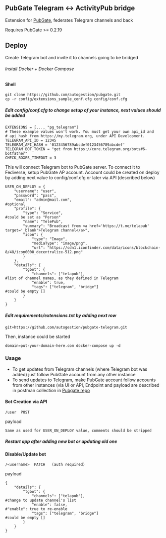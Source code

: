 ## PubGate Telegram <-> ActivityPub bridge
Extension for [PubGate](https://github.com/autogestion/pubgate), federates Telegram channels and back
                            
Requires PubGate >= 0.2.19
## Deploy
Create Telegram bot and invite it to channels going to be bridged
###### Install Docker + Docker Compose
#### Shell
```
git clone https://github.com/autogestion/pubgate.git
cp -r config/extensions_sample_conf.cfg config/conf.cfg
```
##### Edit config/conf.cfg to change setup of your instance, next values should be added
```
EXTENSIONS = [..., "pg_telegram"]
# These example values won't work. You must get your own api_id and
# api_hash from https://my.telegram.org, under API Development.
TELEGRAM_API_ID = 12345
TELEGRAM_API_HASH = '0123456789abcdef0123456789abcdef'
TELEGRAM_BOT_TOKEN = "get from https://core.telegram.org/bots#6-botfather"
CHECK_BOXES_TIMEOUT = 3
```
This will connect Telegram bot to PubGate server. To connect it to Fediverse, setup PubGate AP account.
Account could be created on deploy by adding next value to config/conf.cfg or later via API (described below)
```
USER_ON_DEPLOY = {
    "username": "user",
    "password": "pass",
    "email": "admin@mail.com",                                          #optional    
    "profile": {
        "type": "Service",                                              #could be set as "Person"    
        "name": "TelePub",
        "summary": "Broadcast from <a href='https://t.me/telapub' target='_blank'>Telegram channel</a>",
        "icon": {
            "type": "Image",
            "mediaType": "image/png",
            "url": "https://cdn1.iconfinder.com/data/icons/blockchain-8/48/icon0008_decentralize-512.png"
        }
    },
    "details": {
        "tgbot": {
            "channels": ["telapub"],                                    #list of channel names, as they defined in Telegram
            "enable": true,
            "tags": ["telegram", "bridge"]                              #could be empty []
        }
    }
}
```
##### Edit requirements/extensions.txt by adding next row
```
git+https://github.com/autogestion/pubgate-telegram.git
```

Then, instance could be started
```
domain=put-your-domain-here.com docker-compose up -d
```

### Usage

- To get updates from Telegram channels (where Telegram bot was added) just follow PubGate account from any other instance
- To send updates to Telegram, make PubGate account follow accounts from other instances (via UI or API, Endpoint and payload are described in postman collection in [Pubgate repo](https://github.com/autogestion/pubgate/blob/master/pubgate.postman_collection.json)

#### Bot Creation via API
```
/user  POST
```
payload 
```
Same as used for USER_ON_DEPLOY value, comments should be stripped
```

##### Restart app after adding new bot or updating old one

#### Disable/Update bot
```
/<username>  PATCH   (auth required)
```
payload
```
{
    "details": {
        "tgbot": {
            "channels": ["telapub"],                                      #change to update channel's list
            "enable": false,                                              #"enable": true to re-enable
            "tags": ["telegram", "bridge"]                                 #could be empty []
        }
    }
}
```
